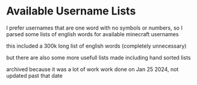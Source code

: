 # Available Username Lists

I prefer usernames that are one word with no symbols or numbers, so I parsed some lists of english words for available minecraft usernames

this included a 300k long list of english words (completely unnecessary)

but there are also some more usefull lists made including hand sorted lists

archived because it was a lot of work work done on Jan 25 2024, not updated past that date


